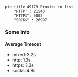 
```mermaid
pie title 49179 Proxies in list
    "HTTP" : 21543
    "HTTPS": 5802
    "SOCKS" : 26997
```

### Some Info
#### Average Timeout

- mixed: 3.2s
- http: 1.3s
- https: 8.3s
- socks: 4.8s